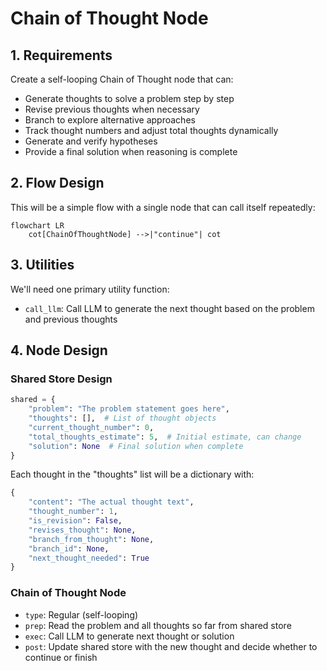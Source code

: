 # Chain of Thought Node

## 1. Requirements
Create a self-looping Chain of Thought node that can:
- Generate thoughts to solve a problem step by step
- Revise previous thoughts when necessary
- Branch to explore alternative approaches
- Track thought numbers and adjust total thoughts dynamically
- Generate and verify hypotheses
- Provide a final solution when reasoning is complete

## 2. Flow Design
This will be a simple flow with a single node that can call itself repeatedly:

```mermaid
flowchart LR
    cot[ChainOfThoughtNode] -->|"continue"| cot
```

## 3. Utilities
We'll need one primary utility function:
- `call_llm`: Call LLM to generate the next thought based on the problem and previous thoughts

## 4. Node Design
### Shared Store Design
```python
shared = {
    "problem": "The problem statement goes here",
    "thoughts": [],  # List of thought objects
    "current_thought_number": 0,
    "total_thoughts_estimate": 5,  # Initial estimate, can change
    "solution": None  # Final solution when complete
}
```

Each thought in the "thoughts" list will be a dictionary with:
```python
{
    "content": "The actual thought text",
    "thought_number": 1,
    "is_revision": False,
    "revises_thought": None,
    "branch_from_thought": None,
    "branch_id": None,
    "next_thought_needed": True
}
```

### Chain of Thought Node
- `type`: Regular (self-looping)
- `prep`: Read the problem and all thoughts so far from shared store
- `exec`: Call LLM to generate next thought or solution
- `post`: Update shared store with the new thought and decide whether to continue or finish